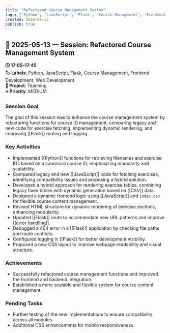 ```yaml
---
title: "Refactored Course Management System"
tags: ['Python', 'JavaScript', 'Flask', 'Course Management', 'Frontend Development', 'Web Development']
created: 2025-05-13
publish: true
---
```


## 📅 2025-05-13 — Session: Refactored Course Management System

**🕒 17:05–17:45**  
**🏷️ Labels**: Python, JavaScript, Flask, Course Management, Frontend Development, Web Development  
**📂 Project**: Teaching  
**⭐ Priority**: MEDIUM  


### Session Goal
The goal of this session was to enhance the course management system by refactoring functions for course ID management, comparing legacy and new code for exercise fetching, implementing dynamic rendering, and improving [[Flask]] routing and logging.

### Key Activities
- Implemented [[Python]] functions for retrieving filenames and exercise IDs based on a canonical course ID, emphasizing modularity and scalability.
- Compared legacy and new [[JavaScript]] code for fetching exercises, identifying compatibility issues and proposing a hybrid solution.
- Developed a hybrid approach for rendering exercise tables, combining legacy fixed tables with dynamic generation based on [[CSV]] data.
- Designed a dynamic frontend logic using [[JavaScript]] and `index.csv` for flexible course content management.
- Revised HTML structure for dynamic rendering of exercise sections, enhancing modularity.
- Updated [[Flask]] route to accommodate new URL patterns and improve [[error handling]].
- Debugged a 404 error in a [[Flask]] application by checking file paths and route conflicts.
- Configured logging in [[Flask]] for better development visibility.
- Proposed a new CSS layout to improve webpage readability and visual structure.

### Achievements
- Successfully refactored course management functions and improved the frontend and backend integration.
- Established a more scalable and flexible system for course content management.

### Pending Tasks
- Further testing of the new implementations to ensure compatibility across all modules.
- Additional CSS enhancements for mobile responsiveness.
